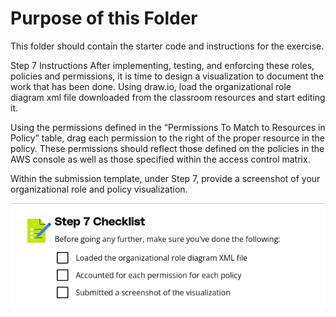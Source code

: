 # Purpose of this Folder

This folder should contain the starter code and instructions for the exercise.

Step 7 Instructions
After implementing, testing, and enforcing these roles, policies and permissions, it is time to design a visualization to document the work that has been done. Using draw.io, load the organizational role diagram xml file downloaded from the classroom resources and start editing it.

Using the permissions defined in the “Permissions To Match to Resources in Policy” table, drag each permission to the right of the proper resource in the policy. These permissions should reflect those defined on the policies in the AWS console as well as those specified within the access control matrix.

Within the submission template, under Step 7, provide a screenshot of your organizational role and policy visualization.

![alt text](image.png)